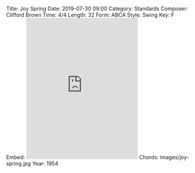 Title: Joy Spring
Date: 2019-07-30 09:00
Category: Standards
Composer: Clifford Brown
Time: 4/4
Length: 32
Form: ABCA
Style: Swing
Key: F
Embed: <iframe src="https://open.spotify.com/embed/playlist/0znIzkawCrtHfPhI6h1OZZ" width="300" height="380" frameborder="0" allowtransparency="true" allow="encrypted-media"></iframe>
Chords: images/joy-spring.jpg
Year: 1954
